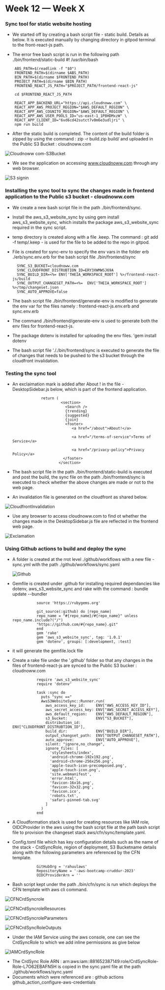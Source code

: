# Week 12 — Week X 

### Sync tool for static website hosting

 - We started off by creating a bash script file - static build. Details as below. It is executed manually by changing directory in gitpod terminal to the front-react-js path.
 - The error free bash script is run in the following path ./bin/frontend/static-build
        #! /usr/bin/bash

        ABS_PATH=$(readlink -f "$0")
        FRONTEND_PATH=$(dirname $ABS_PATH)
        BIN_PATH=$(dirname $FRONTEND_PATH)
        PROJECT_PATH=$(dirname $BIN_PATH)
        FRONTEND_REACT_JS_PATH="$PROJECT_PATH/frontend-react-js"

        cd $FRONTEND_REACT_JS_PATH

        REACT_APP_BACKEND_URL="https://api.cloudnoww.com" \
        REACT_APP_AWS_PROJECT_REGION="$AWS_DEFAULT_REGION" \
        REACT_APP_AWS_COGNITO_REGION="$AWS_DEFAULT_REGION" \
        REACT_APP_AWS_USER_POOLS_ID="us-east-1_1P8HDMxzW" \
        REACT_APP_CLIENT_ID="6vd6cd42sutct7v0m6e3udljri" \
        npm run build
  
     
 - After the static build is completed. The content of the build folder is zipped by using the command : zip -r build.zip build/ and uploaded in the Public S3 Bucket : cloudnoww.com
  
  ![Cloudnoww com-S3Bucket](https://github.com/rahuulaws/-aws-bootcamp-cruddur-2023/assets/77395830/2be98765-8cfa-4b5e-9a38-d20911d03f73)

 -  We see the application on accessing www.cloudnoww.com through any web browser. 

 ![S3 signin](https://github.com/rahuulaws/-aws-bootcamp-cruddur-2023/assets/77395830/16882b1f-8dc3-414b-aab4-2deb784b3642)

 
### Installing the sync tool to sync the changes made in frontend application to the Public s3 bucket - cloudnoww.com

- We create a new bash script file in the path  ./bin/frontend/sync.
- Install the aws_s3_website_sync by using gem install aws_s3_website_sync, which installs the package aws_s3_website_sync required in the sync script. 
- temp directory is created along with a file .keep. The command : git add -f temp/.keep - is used for the file to be added to the repo in gitpod. 
- File is created for sync-env to specify the env vars in the folder erb  ./erb/sync.env.erb  for the bash script file  ./bin/frontend/sync

        SYNC_S3_BUCKET=cloudnoww.com
        SYNC_CLOUDFRONT_DISTRUBTION_ID=ERY3XWMWSJ69A
        SYNC_BUILD_DIR=<%= ENV['THEIA_WORKSPACE_ROOT'] %>/frontend-react-js/build
        SYNC_OUTPUT_CHANGESET_PATH=<%=  ENV['THEIA_WORKSPACE_ROOT'] %>/tmp/changeset.json
        SYNC_AUTO_APPROVE=false
  
 - The bash script file ./bin/frontend/generate-env is modified to generate the env var for the files namely : frontend-react-js.env.erb and sync.env.erb
 - The command ./bin/frontend/generate-env is used to generate both the env files for frontend-react-js. 
 - The package dotenv is installed for uploading the env files. 'gem install dotenv
 - The bash script file '././bin/frontend/sync is executed to generate the file of changes that needs to be pushed to the s3 bucket through the cloudfront invalidation.

### Testing the sync tool

- An exclaimation mark is added after About ! in the file - DesktopSidebar.js below,  which is part of the frontend application. 

                   return (
                            <section>
                              <Search />
                              {trending}
                              {suggested}
                              {join}
                              <footer>
                                 <a href="/about">About!</a>
                                
                                 <a href="/terms-of-service">Terms of Service</a>
                                
                                 <a href="/privacy-policy">Privacy Policy</a>
                             </footer>
                           </section>
                                              

- The bash script file in the path  ./bin/frontend/static-build is executed and post the build, the sync file on the path  ./bin/frontend/sync is executed to check whether the above changes are made or not
  to the web page. 
- An invalidation file is generated on the cloudfront as shared below. 

![CloudfrontInvalidation](https://github.com/rahuulaws/-aws-bootcamp-cruddur-2023/assets/77395830/d23d7a6f-50b9-4d99-9268-14bd3215e55f)


- Use any browser to access cloudnoww.com to find ot whether the changes made in the DesktopSidebar.js file are reflected in the frontend web page. 

![Exclamation](https://github.com/rahuulaws/-aws-bootcamp-cruddur-2023/assets/77395830/c3889c26-a18d-426f-b934-92e5646c5808)


### Using Github actions to build and deploy the sync

- A folder is created at the rrot level ./github/workflows with a new file - sync.yml with the path ./github/workflows/sync.yaml
  
  ![Github](https://github.com/rahuulaws/-aws-bootcamp-cruddur-2023/assets/77395830/47e76f7f-3a2f-475f-ad54-bb9f9cb5a228)


- Gemfile is created under  .github for installing required dependancies like dotenv, aws_s3_website_sync and rake with the command : bundle update --bundler
     
                 source 'https://rubygems.org'

                 git_source(:github) do |repo_name|
                 repo_name = "#{repo_name}/#{repo_name}" unless repo_name.include?("/")
                 "https://github.com/#{repo_name}.git"
                 end
                 gem 'rake'
                 gem 'aws_s3_website_sync', tag: '1.0.1'
                 gem 'dotenv', groups: [:development, :test]

 - it will generate the gemfile.lock file
 - Create a rake file under the '.github' folder so that any changes in the files of frontend-react-js are synced to the Public S3 bucker : cloudnoww.com 
 
                  require 'aws_s3_website_sync'
                  require 'dotenv'

                  task :sync do
                    puts "sync =="
                    AwsS3WebsiteSync::Runner.run(
                      aws_access_key_id:     ENV["AWS_ACCESS_KEY_ID"],
                      aws_secret_access_key: ENV["AWS_SECRET_ACCESS_KEY"],
                      aws_default_region:    ENV["AWS_DEFAULT_REGION"],
                      s3_bucket:             ENV["S3_BUCKET"],
                      distribution_id:       ENV["CLOUDFRONT_DISTRUBTION_ID"],
                      build_dir:             ENV["BUILD_DIR"],
                      output_changset_path:  ENV["OUTPUT_CHANGESET_PATH"],
                      auto_approve:          ENV["AUTO_APPROVE"],
                      silent: "ignore,no_change",
                      ignore_files: [
                        'stylesheets/index',
                        'android-chrome-192x192.png',
                        'android-chrome-256x256.png',
                        'apple-touch-icon-precomposed.png',
                        'apple-touch-icon.png',
                        'site.webmanifest',
                        'error.html',
                        'favicon-16x16.png',
                        'favicon-32x32.png',
                        'favicon.ico',
                        'robots.txt',
                        'safari-pinned-tab.svg'
                      ]
                    )
                  end
 - A Cloudformation stack is used for creating resources like  IAM role, OIDCProvider in the aws using the bash script file at the path bash script file to provision the changeset stack aws/cfn/sync/template.yaml.
 - Config.toml file which has key configuration details such as the name of the stack - CrdSyncRole, region of deployment, S3 Bucketname details along with the following parameters are referenced by the CFN template.
                  
                  GitHubOrg = 'rahuulaws'
                  RepositoryName = '-aws-bootcamp-cruddur-2023'
                  OIDCProviderArn = ''
    
                 
  - Bash script kept under the path ./bin/cfn/sync is run which deploys the CFN template with aws cli command.
   
   ![CFNCrdSyncrole](https://github.com/rahuulaws/-aws-bootcamp-cruddur-2023/assets/77395830/63c1d2f7-a623-4be3-ad8b-3e072ce54033)

  
  ![CFNCrdSyncroleResources](https://github.com/rahuulaws/-aws-bootcamp-cruddur-2023/assets/77395830/beb839e5-9e37-4091-9af5-76a8b717f070)


  
  ![CFNCrdSyncroleParameters](https://github.com/rahuulaws/-aws-bootcamp-cruddur-2023/assets/77395830/45b77745-95bd-41c2-8a98-b9ea7d6bee73)

  
  ![CFNCrdSyncRoleOutputs](https://github.com/rahuulaws/-aws-bootcamp-cruddur-2023/assets/77395830/629d544b-a846-4d83-8b37-92c39b59572e)  
   

 - Under the IAM Service using the aws console, one can see the CrdSyncRole to which we add inline permissions as give below
 
  ![IAMCrdSyncRole](https://github.com/rahuulaws/-aws-bootcamp-cruddur-2023/assets/77395830/d4994f2d-b56d-4793-a665-23aea18cc5e0)
  
 - The CrdSync Role ARN :  arn:aws:iam::881652387149:role/CrdSyncRole-Role-L7O62EBAFN5H is copied in the  sync.yaml file at the path ./github/workflows/sync.yaml 
 - Documents which were referenced are : github actions github_action_configure-aws-credentials
 
